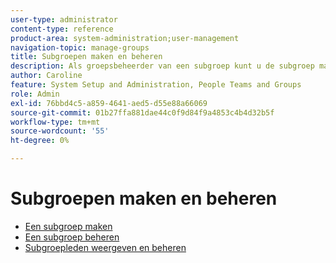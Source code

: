 ```yaml
---
user-type: administrator
content-type: reference
product-area: system-administration;user-management
navigation-topic: manage-groups
title: Subgroepen maken en beheren
description: Als groepsbeheerder van een subgroep kunt u de subgroep maken, verplaatsen, weergeven, bewerken, kopiëren, hernoemen, exporteren en verwijderen. U kunt een subgroep ook tot een bovenste groep maken door deze uit de bovenliggende groep te verwijderen.
author: Caroline
feature: System Setup and Administration, People Teams and Groups
role: Admin
exl-id: 76bbd4c5-a859-4641-aed5-d55e88a66069
source-git-commit: 01b27ffa881dae44c0f9d84f9a4853c4b4d32b5f
workflow-type: tm+mt
source-wordcount: '55'
ht-degree: 0%

---
```


# Subgroepen maken en beheren

* [Een subgroep maken](../../../administration-and-setup/manage-groups/create-and-manage-subgroups/create-a-subgroup.md)
* [Een subgroep beheren](../../../administration-and-setup/manage-groups/create-and-manage-subgroups/manage-subgroups.md)
* [Subgroepleden weergeven en beheren](../../../administration-and-setup/manage-groups/create-and-manage-subgroups/view-and-manage-subgroup-members.md)
